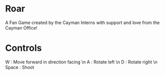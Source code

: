 # Roar

A Fan Game created by the Cayman Interns with support and love from the Cayman Office!


# Controls 

W     : Move forward in direction facing \n
A     : Rotate left \n
D     : Rotate right \n
Space : Shoot





